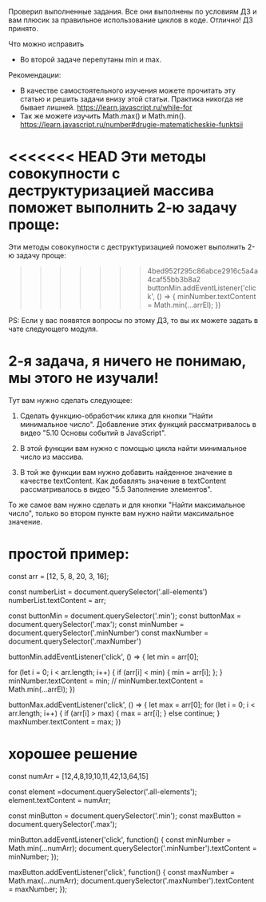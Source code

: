 Проверил выполненные задания. Все они выполнены по условиям ДЗ и вам плюсик за правильное использование циклов в коде. Отлично!
ДЗ принято.

Что можно исправить
- Во второй задаче перепутаны min и max.

Рекомендации:
- В качестве самостоятельного изучения можете прочитать эту статью и решить задачи внизу этой статьи. Практика никогда не бывает лишней.
https://learn.javascript.ru/while-for
- Так же можете изучить Math.max() и Math.min().
https://learn.javascript.ru/number#drugie-matematicheskie-funktsii

<<<<<<< HEAD
Эти методы совокупности с деструктуризацией массива поможет выполнить 2-ю задачу проще:
=======
Эти методы совокупности с деструктуризацией поможет выполнить 2-ю задачу проще:
>>>>>>> 4bed952f295c86abce2916c5a4a4caf55bb3b8a2
buttonMin.addEventListener('click', () => {
  minNumber.textContent = Math.min(...arrEl);
})

PS: Если у вас появятся вопросы по этому ДЗ, то вы их можете задать в чате следующего модуля.

# 2-я задача, я ничего не понимаю, мы этого не изучали!
Тут вам нужно сделать следующее:

1) Сделать функцию-обработчик клика для кнопки "Найти минимальное число". Добавление этих функций рассматривалось в видео "5.10 Основы событий в JavaScript".

2) В этой функции вам нужно с помощью цикла найти минимальное число из массива.

3) В той же функции вам нужно добавить найденное  значение в качестве textContent. Как добавлять значение в textContent рассматривалось в видео "5.5 Заполнение элементов".



То же самое вам нужно сделать и для кнопки "Найти максимальное число", только во втором пункте вам нужно найти максимальное значение.


# простой пример:
const arr = [12, 5, 8, 20, 3, 16];

const numberList = document.querySelector('.all-elements')
numberList.textContent = arr;

const buttonMin = document.querySelector('.min');
const buttonMax = document.querySelector('.max');
const minNumber = document.querySelector('.minNumber')
const maxNumber = document.querySelector('.maxNumber')

buttonMin.addEventListener('click', () => {
  let min = arr[0];

  for (let i = 0; i < arr.length; i++) {
      if (arr[i] < min) {
        min = arr[i];
      };
  }
  minNumber.textContent = min;
  // minNumber.textContent = Math.min(...arrEl);
})

buttonMax.addEventListener('click', () => {
  let max = arr[0];
  for (let i = 0; i < arr.length; i++) {
      if (arr[i] > max) {
        max = arr[i];
      } else continue;
  }
  maxNumber.textContent = max;
})

# хорошее решение
const numArr = [12,4,8,19,10,11,42,13,64,15]

const element =document.querySelector('.all-elements');
element.textContent = numArr;

const minButton = document.querySelector('.min');
const maxButton = document.querySelector('.max');

minButton.addEventListener('click', function() {
    const minNumber = Math.min(...numArr);
    document.querySelector('.minNumber').textContent = minNumber;
});


maxButton.addEventListener('click', function() {
    const maxNumber = Math.max(...numArr);
    document.querySelector('.maxNumber').textContent = maxNumber;
});
